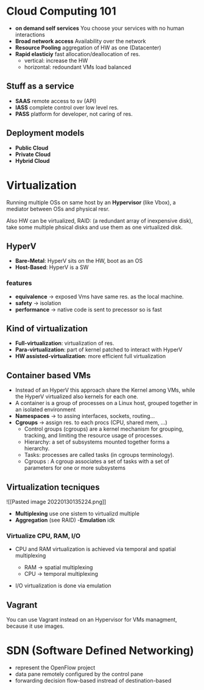 # Cloud Computing 101
- **on demand self services** You choose your services with no human interactions
- **Broad network access** Availability over the network
- **Resource Pooling** aggregation of HW as one (Datacenter)
- **Rapid elasticiy** fast allocation/deallocation of res.
	- vertical: increase the HW
	- horizontal: redoundant VMs load balanced 
## Stuff as a service
- **SAAS** remote access to sv (API)
- **IASS** complete control over low level res.
- **PASS** platform for developer, not caring of res.

## Deployment models
- **Public Cloud**
- **Private Cloud**
- **Hybrid Cloud**

# Virtualization 
Running multiple OSs on same host by an **Hypervisor** (like Vbox), a mediator between OSs and physical resr.

Also HW can be virtualized, RAID: (a redundant array of inexpensive disk), take some multiple phsical disks and use them as one virtualized disk.

## HyperV

- **Bare-Metal**: HyperV sits on the HW, boot as an OS 
- **Host-Based**:  HyperV is a SW

### features
- **equivalence** -> exposed Vms have same res. as the local machine.
- **safety** -> isolation
- **performance** -> native code is sent to precessor so is fast 
## Kind of virtualization 
- **Full-virtualization**: virtualization of res.
- **Para-virtualization**: part of kernel patched to interact with HyperV
- **HW assisted-virtualization**: more efficient full virtualization 	
## Container based VMs
- Instead of an HyperV this approach share the Kernel among VMs, while the HyperV virtualized also kernels for each one.
- A container is a group of processes on a Linux host,  grouped together in an isolated environment
- **Namespaces** -> to assing interfaces, sockets, routing...
- **Cgroups** -> assign res. to each procs (CPU, shared mem, ...)
	- Control groups (cgroups) are a kernel mechanism for grouping,  
tracking, and limiting the resource usage of processes.
	- Hierarchy: a set of subsystems mounted together forms a  
hierarchy.  
	- Tasks: processes are called tasks (in cgroups terminology).  
	- Cgroups : A cgroup associates a set of tasks with a set of  
parameters for one or more subsystems
	

## Virtualization tecniques 
![[Pasted image 20220130135224.png]]
- **Multiplexing** use one sistem to virtualizd multiple
- **Aggregation** (see RAID)
-**Emulation** idk

### Virtualize CPU, RAM, I/O
- CPU and RAM virtualization is achieved via temporal and spatial  
multiplexing  
	- RAM → spatial multiplexing  
	- CPU → temporal multiplexing  

- I/O virtualization is done via emulation

## Vagrant
You can use Vagrant instead on an Hypervisor for VMs managment, because it use images. 




# SDN (Software Defined Networking)
- represent the OpenFlow project
- data pane remotely configured by the control pane 
- forwarding decision flow-based instread of destination-based 















